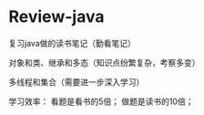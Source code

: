 # Review-java
复习java做的读书笔记（勤看笔记）

对象和类、继承和多态（知识点纷繁复杂，考察多变）

多线程和集合（需要进一步深入学习）


学习效率：
看题是看书的5倍；
做题是读书的10倍；

